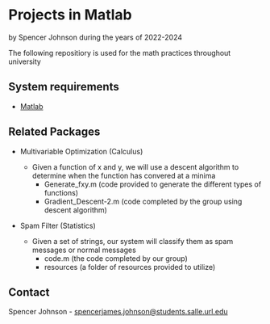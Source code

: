 # Projects in Matlab

by Spencer Johnson 
during the years of 2022-2024

The following repositiory is used for the math practices throughout university

## System requirements

* [Matlab](https://matlab.mathworks.com)

## Related Packages

* Multivariable Optimization (Calculus)
    * Given a function of x and y, we will use a descent algorithm to determine when the function has convered at a minima
        * Generate_fxy.m (code provided to generate the different types of functions)
        * Gradient_Descent-2.m (code completed by the group using descent algorithm)

* Spam Filter (Statistics)
    * Given a set of strings, our system will classify them as spam messages or normal messages
        * code.m (the code completed by our group)
        * resources (a folder of resources provided to utilize)
    
## Contact

Spencer Johnson - spencerjames.johnson@students.salle.url.edu
